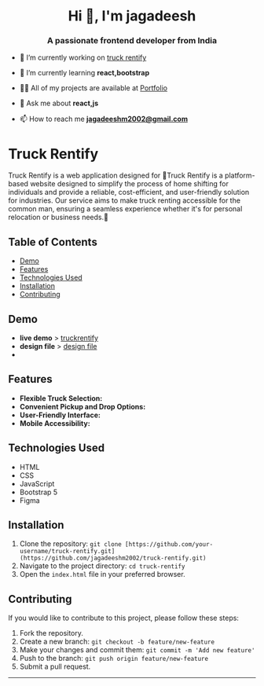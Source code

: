 <h1 align="center">Hi 👋, I'm jagadeesh</h1>
<h3 align="center">A passionate frontend developer from India</h3>

- 🔭 I’m currently working on [truck rentify](https://truck-rentify.vercel.app/)

- 🌱 I’m currently learning **react,bootstrap**

- 👨‍💻 All of my projects are available at [Portfolio](https://jagadeeshm2002.github.io/portfolio/)

- 💬 Ask me about **react,js**

- 📫 How to reach me **jagadeeshm2002@gmail.com**

# Truck Rentify

Truck Rentify is a web application designed for 🔸Truck Rentify is a platform-based website designed to simplify the process of home shifting for individuals and provide a reliable, cost-efficient, and user-friendly solution for industries. Our service aims to make truck renting accessible for the common man, ensuring a seamless experience whether it's for personal relocation or business needs.🔸


## Table of Contents

- [Demo](#demo)
- [Features](#features)
- [Technologies Used](#technologies-used)
- [Installation](#installation)
- [Contributing](#contributing)


## Demo

- **live demo** > [truckrentify](https://truck-rentify.vercel.app/)
- **design file** > [design file](https://www.figma.com/file/eV01reYtHVhIR6KWCdgfEZ/Truck-rentify---truck-rent-platform-website-(Community)?type=design&t=TJqXOYj58CfWFh63-6)
- <img href="https://github.com/jagadeeshm2002/truck-rentify/blob/76744e7b845b3010eb1990a617fee79aa69c5e5f/readme_files/Home.jpg">

## Features

- **Flexible Truck Selection:** 
- **Convenient Pickup and Drop Options:** 
- **User-Friendly Interface:** 
- **Mobile Accessibility:** 


## Technologies Used

- HTML
- CSS
- JavaScript
- Bootstrap 5
- Figma

## Installation

1. Clone the repository: `git clone [https://github.com/your-username/truck-rentify.git](https://github.com/jagadeeshm2002/truck-rentify.git)`
2. Navigate to the project directory: `cd truck-rentify`
3. Open the `index.html` file in your preferred browser.


## Contributing

If you would like to contribute to this project, please follow these steps:

1. Fork the repository.
2. Create a new branch: `git checkout -b feature/new-feature`
3. Make your changes and commit them: `git commit -m 'Add new feature'`
4. Push to the branch: `git push origin feature/new-feature`
5. Submit a pull request.


---

